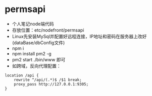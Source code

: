 # permsapi
- 个人笔记node端代码
- 存放位置：etc/nodefront/permsapi
- Linux先安装MySql并配置好远程连接，IP地址和密码在服务器上改好(dataBase/dbConfig文件)
- npm i
- npm install pm2 -g
- pm2 start ./bin/www 即可
- 如跨域，反向代理配置：
```
location /api {
    rewrite ^/api/(.*)$ /$1 break;
    proxy_pass http://127.0.0.1:9305;
}
```